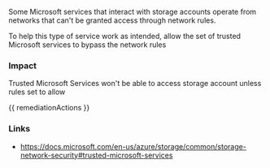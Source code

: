 
Some Microsoft services that interact with storage accounts operate from networks that can't be granted access through network rules. 

To help this type of service work as intended, allow the set of trusted Microsoft services to bypass the network rules

### Impact
Trusted Microsoft Services won't be able to access storage account unless rules set to allow

<!-- DO NOT CHANGE -->
{{ remediationActions }}

### Links
- https://docs.microsoft.com/en-us/azure/storage/common/storage-network-security#trusted-microsoft-services
        